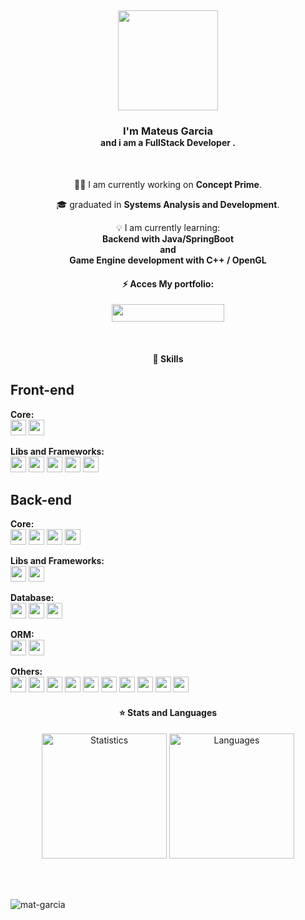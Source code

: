 <h2>
    <p align="center" style="margin-top: 0px;"> <img  src="https://img.shields.io/badge/-Hello%20World!-purple?style=for-the-badge" width="160"/></p>
</h2>
      
<h3 align="center" style=" margin-bottom: 0px;"> I'm Mateus Garcia </h3>
<h4 align="center" style=" margin-top: 0px;"> and i am a FullStack Developer .</h4>
      
<br>

<div align="center">
      
 ​👨‍💻 I am currently working on **Concept Prime**.
      
 🎓 graduated in **Systems Analysis and Development**.

 💡 I am currently learning: <br> **Backend with Java/SpringBoot** <br> **and** <br> **Game Engine development with C++ / OpenGL**

<div align="center">
      
#### ⚡ Acces My portfolio: 
<p>
    <a  href="https://mateusgarcia-dev.vercel.app/"><img src="https://img.shields.io/badge/mateusgarcia.dev-3C3C3D?style=for-the-badge&logo=vercel&logoColor=white"        height="28" width="180"/> </a>
</p>
</div>
      
<br>


#### 🚀 Skills
 
 
 <div align="left">
     <h2>Front-end</h2>
    <p>
    <b>Core: </b> <br>
        <img src="https://img.shields.io/badge/javascript-f0db4f.svg?&style=for-the-badge&logo=javascript&logoColor=white" height="25"/>
        <img src="https://img.shields.io/badge/TypeScript-007ACC?style=for-the-badge&logo=typescript&logoColor=white" height="25"/>
    </p>
    <p>
    <b>Libs and Frameworks: </b> <br>
        <img src="https://img.shields.io/badge/jquery-007ACC.svg?&style=for-the-badge&logo=jquery&logoColor=white" height="25"/>
        <img src="https://img.shields.io/badge/React-%2320232a.svg?logo=react&logoColor=%2361DAFB" height="25"/>   
        <img src="https://img.shields.io/badge/nextjs-1c0e10.svg?&style=for-the-badge&logo=next.js&logoColor=white" height="25"/>
        <img src="https://img.shields.io/badge/tailwind-007ACC.svg?&style=for-the-badge&logo=tailwindcss&logoColor=white" height="25"/>   
        <img src="https://img.shields.io/badge/shadcn%2Fui-000?logo=shadcnui&logoColor=fff" height="25"/>
    </p>
     <h2>Back-end</h2>
    <p>
    <b>Core: </b> <br>
        <img src="https://img.shields.io/badge/PHP-777BB4?style=for-the-badge&logo=php&logoColor=white" height="25"/>
        <img src="https://img.shields.io/badge/Java-ED8B00?style=for-the-badge&logo=openjdk&logoColor=white" height="25"/>
        <img src="https://img.shields.io/badge/C++-%2300599C.svg?logo=c%2B%2B&logoColor=white" height="25"/>
        <img src="https://img.shields.io/badge/Node.js-43853D?style=for-the-badge&logo=node.js&logoColor=white" height="25"/>
    </p>
    <p>
    <b>Libs and Frameworks: </b> <br>
        <img src="https://img.shields.io/badge/SpringBoot-6DB33F?style=for-the-badge&logo=spring-boot&logoColor=white" height="25"/>
        <img src="https://img.shields.io/badge/express-000.svg?logo=express&logoColor=white" height="25"/>
    </p>
    <p>
    <b>Database: </b> <br>
        <img src="https://img.shields.io/badge/postgresql-%23316192.svg?logo=postgresql&logoColor=white" height="25"/>
        <img src="https://img.shields.io/badge/mysql-%2300599C.svg?logo=mysql&logoColor=white" height="25"/>
        <img src="https://img.shields.io/badge/Oracle-F80000?logo=oracle&logoColor=fff" height="25"/>
    </p>
    <p>
    <b>ORM: </b> <br>
        <img src="https://img.shields.io/badge/Hibernate-%23316192.svg?logo=hibernate&logoColor=white" height="25"/>
        <img src="https://img.shields.io/badge/Prisma-000.svg?logo=prisma&logoColor=white" height="25"/>
    </p>
     <p>
    <b>Others: </b> <br>
        <img src="https://img.shields.io/badge/Swagger-1b2326.svg?logo=&logoColor=white" height="25"/>
        <img src="https://img.shields.io/badge/Docker-1b2326.svg?logo=&logoColor=white" height="25"/>
        <img src="https://img.shields.io/badge/Kafka-1b2326.svg?logo=&logoColor=white" height="25"/>
        <img src="https://img.shields.io/badge/OAuth2-1b2326.svg?logo=&logoColor=white" height="25"/>
        <img src="https://img.shields.io/badge/UnitTest-1b2326.svg?logo=&logoColor=white" height="25"/>
        <img src="https://img.shields.io/badge/DDD-1b2326.svg?logo=&logoColor=white" height="25"/>
        <img src="https://img.shields.io/badge/GitHubActions-1b2326.svg?logo=&logoColor=white" height="25"/>
        <img src="https://img.shields.io/badge/Scrum-1b2326.svg?logo=&logoColor=white" height="25"/>
        <img src="https://img.shields.io/badge/Azure-1b2326.svg?logo=&logoColor=white" height="25"/>
        <img src="https://img.shields.io/badge/OpenGL-1b2326.svg?logo=&logoColor=white" height="25"/>
    </p>
</div>

<div align="center">
      
  #### ⭐ Stats and Languages
  
<p align="center">
    <img src="https://github-readme-stats.vercel.app/api/top-langs/?username=mat-garcia&theme=dracula&layout=compact" alt="Statistics" height="200" /> 
    <img src="https://github-readme-stats.vercel.app/api?username=mat-garcia&theme=dracula&layout=compact" alt="Languages" height="200"   />
</p>

</div>
      
<br>
   
<br>
      
<!--  <div align="center">
   <i>My social networks:</i>
   <br>
   <br>
   <a href="" target="_blank"><img src="https://img.shields.io/badge/-LinkedIn-%230077B5?style=for-the-badge&logo=linkedin&logoColor=white" alt="LinkedIn"></a>
</div> -->
<p align="left"> <img src="https://komarev.com/ghpvc/?username=mat-garcia" alt="mat-garcia" /> </p>
